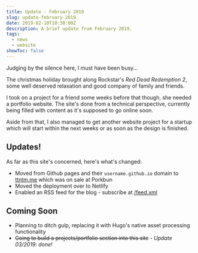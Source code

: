 ```yaml
---
title: Update - February 2019
slug: update-february-2019
date: 2019-02-10T10:30:00Z
description: A brief update from February 2019.
tags:
  - news
  - website
showToc: false
---
```


Judging by the silence here, I must have been busy...

The christmas holiday brought along Rockstar's _Red Dead Redemption 2_, some well deserved relaxation and good company of family and friends.

I took on a project for a friend some weeks before that though, she needed a portfolio website. The site's done from a technical perspective, currently being filled with content as it's supposed to go online soon.

Aside from that, I also managed to get another website project for a startup which will start within the next weeks or as soon as the design is finished.

## Updates!

As far as this site's concerned, here's what's changed:

- Moved from Github pages and their `username.github.io` domain to [ttntm.me](https://ttntm.me) which was on sale at Porkbun
- Moved the deployment over to Netlify
- Enabled an RSS feed for the blog - subscribe at [/feed.xml](/feed.xml)

## Coming Soon

- Planning to ditch gulp, replacing it with Hugo's native asset processing functionality
- <s>Going to build a projects/portfolio section into this site</s> - *Update 03/2019: done!*
